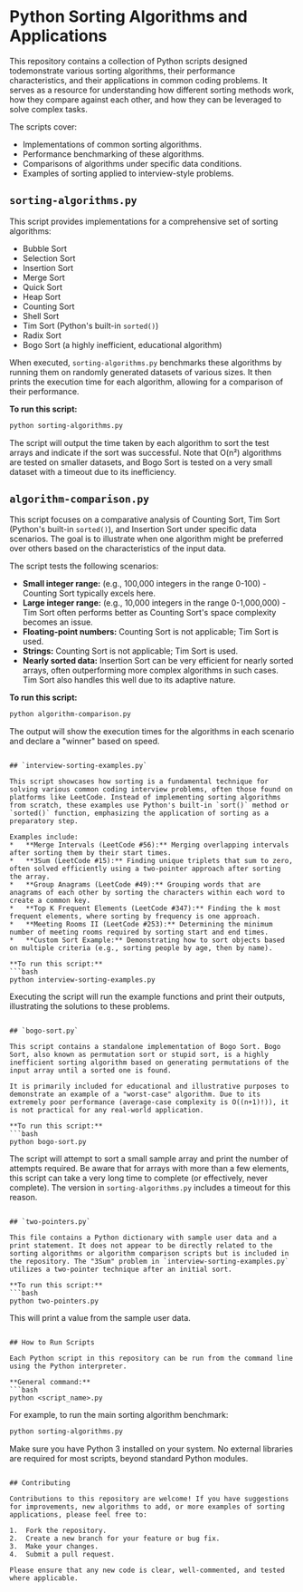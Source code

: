 # Python Sorting Algorithms and Applications

This repository contains a collection of Python scripts designed todemonstrate various sorting algorithms, their performance characteristics, and their applications in common coding problems. It serves as a resource for understanding how different sorting methods work, how they compare against each other, and how they can be leveraged to solve complex tasks.

The scripts cover:
*   Implementations of common sorting algorithms.
*   Performance benchmarking of these algorithms.
*   Comparisons of algorithms under specific data conditions.
*   Examples of sorting applied to interview-style problems.

## `sorting-algorithms.py`

This script provides implementations for a comprehensive set of sorting algorithms:

*   Bubble Sort
*   Selection Sort
*   Insertion Sort
*   Merge Sort
*   Quick Sort
*   Heap Sort
*   Counting Sort
*   Shell Sort
*   Tim Sort (Python's built-in `sorted()`)
*   Radix Sort
*   Bogo Sort (a highly inefficient, educational algorithm)

When executed, `sorting-algorithms.py` benchmarks these algorithms by running them on randomly generated datasets of various sizes. It then prints the execution time for each algorithm, allowing for a comparison of their performance.

**To run this script:**
```bash
python sorting-algorithms.py
```
The script will output the time taken by each algorithm to sort the test arrays and indicate if the sort was successful. Note that O(n²) algorithms are tested on smaller datasets, and Bogo Sort is tested on a very small dataset with a timeout due to its inefficiency.

## `algorithm-comparison.py`

This script focuses on a comparative analysis of Counting Sort, Tim Sort (Python's built-in `sorted()`), and Insertion Sort under specific data scenarios. The goal is to illustrate when one algorithm might be preferred over others based on the characteristics of the input data.

The script tests the following scenarios:
*   **Small integer range:** (e.g., 100,000 integers in the range 0-100) - Counting Sort typically excels here.
*   **Large integer range:** (e.g., 10,000 integers in the range 0-1,000,000) - Tim Sort often performs better as Counting Sort's space complexity becomes an issue.
*   **Floating-point numbers:** Counting Sort is not applicable; Tim Sort is used.
*   **Strings:** Counting Sort is not applicable; Tim Sort is used.
*   **Nearly sorted data:** Insertion Sort can be very efficient for nearly sorted arrays, often outperforming more complex algorithms in such cases. Tim Sort also handles this well due to its adaptive nature.

**To run this script:**
```bash
python algorithm-comparison.py
```
The output will show the execution times for the algorithms in each scenario and declare a "winner" based on speed.
```

## `interview-sorting-examples.py`

This script showcases how sorting is a fundamental technique for solving various common coding interview problems, often those found on platforms like LeetCode. Instead of implementing sorting algorithms from scratch, these examples use Python's built-in `sort()` method or `sorted()` function, emphasizing the application of sorting as a preparatory step.

Examples include:
*   **Merge Intervals (LeetCode #56):** Merging overlapping intervals after sorting them by their start times.
*   **3Sum (LeetCode #15):** Finding unique triplets that sum to zero, often solved efficiently using a two-pointer approach after sorting the array.
*   **Group Anagrams (LeetCode #49):** Grouping words that are anagrams of each other by sorting the characters within each word to create a common key.
*   **Top K Frequent Elements (LeetCode #347):** Finding the k most frequent elements, where sorting by frequency is one approach.
*   **Meeting Rooms II (LeetCode #253):** Determining the minimum number of meeting rooms required by sorting start and end times.
*   **Custom Sort Example:** Demonstrating how to sort objects based on multiple criteria (e.g., sorting people by age, then by name).

**To run this script:**
```bash
python interview-sorting-examples.py
```
Executing the script will run the example functions and print their outputs, illustrating the solutions to these problems.
```

## `bogo-sort.py`

This script contains a standalone implementation of Bogo Sort. Bogo Sort, also known as permutation sort or stupid sort, is a highly inefficient sorting algorithm based on generating permutations of the input array until a sorted one is found.

It is primarily included for educational and illustrative purposes to demonstrate an example of a "worst-case" algorithm. Due to its extremely poor performance (average-case complexity is O((n+1)!)), it is not practical for any real-world application.

**To run this script:**
```bash
python bogo-sort.py
```
The script will attempt to sort a small sample array and print the number of attempts required. Be aware that for arrays with more than a few elements, this script can take a very long time to complete (or effectively, never complete). The version in `sorting-algorithms.py` includes a timeout for this reason.
```

## `two-pointers.py`

This file contains a Python dictionary with sample user data and a print statement. It does not appear to be directly related to the sorting algorithms or algorithm comparison scripts but is included in the repository. The "3Sum" problem in `interview-sorting-examples.py` utilizes a two-pointer technique after an initial sort.

**To run this script:**
```bash
python two-pointers.py
```
This will print a value from the sample user data.
```

## How to Run Scripts

Each Python script in this repository can be run from the command line using the Python interpreter.

**General command:**
```bash
python <script_name>.py
```
For example, to run the main sorting algorithm benchmark:
```bash
python sorting-algorithms.py
```
Make sure you have Python 3 installed on your system. No external libraries are required for most scripts, beyond standard Python modules.
```

## Contributing

Contributions to this repository are welcome! If you have suggestions for improvements, new algorithms to add, or more examples of sorting applications, please feel free to:

1.  Fork the repository.
2.  Create a new branch for your feature or bug fix.
3.  Make your changes.
4.  Submit a pull request.

Please ensure that any new code is clear, well-commented, and tested where applicable.
```
